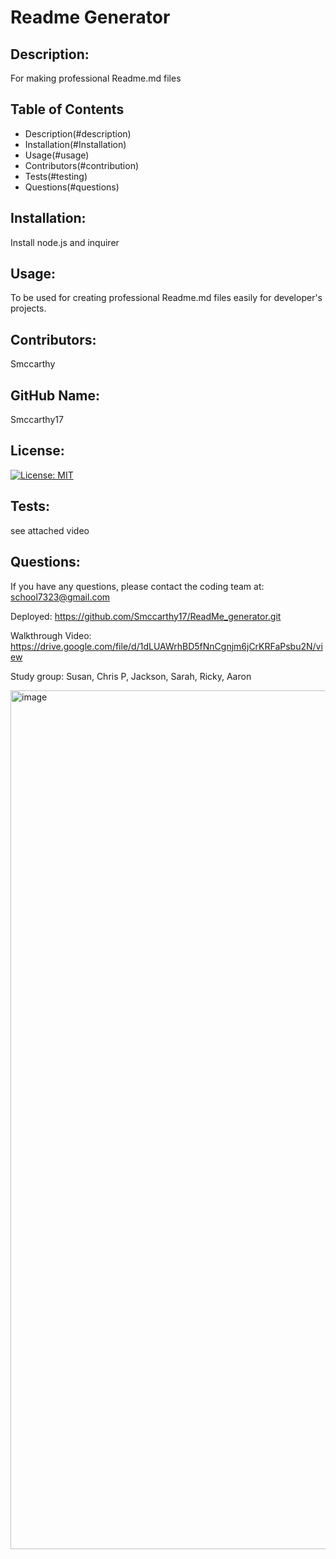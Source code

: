 # Readme Generator

## Description:

For making professional Readme.md files

## Table of Contents

-   Description(#description)
-   Installation(#Installation)
-   Usage(#usage)
-   Contributors(#contribution)
-   Tests(#testing)
-   Questions(#questions)

## Installation:

Install node.js and inquirer

## Usage:

To be used for creating professional Readme.md files easily for developer's projects.

## Contributors:

Smccarthy

## GitHub Name:

Smccarthy17

## License:

[![License: MIT](https://img.shields.io/badge/License-MIT-yellow.svg)](https://opensource.org/licenses/MIT)

## Tests:

see attached video

## Questions:

If you have any questions, please contact the coding team at:
school7323@gmail.com



Deployed: https://github.com/Smccarthy17/ReadMe_generator.git

Walkthrough Video: https://drive.google.com/file/d/1dLUAWrhBD5fNnCgnjm6jCrKRFaPsbu2N/view

Study group: Susan, Chris P, Jackson, Sarah, Ricky, Aaron


<img width="1374" alt="image" src="https://user-images.githubusercontent.com/90977936/185762985-cc18afb6-cb7f-433d-a18c-88c811f478ce.png">




